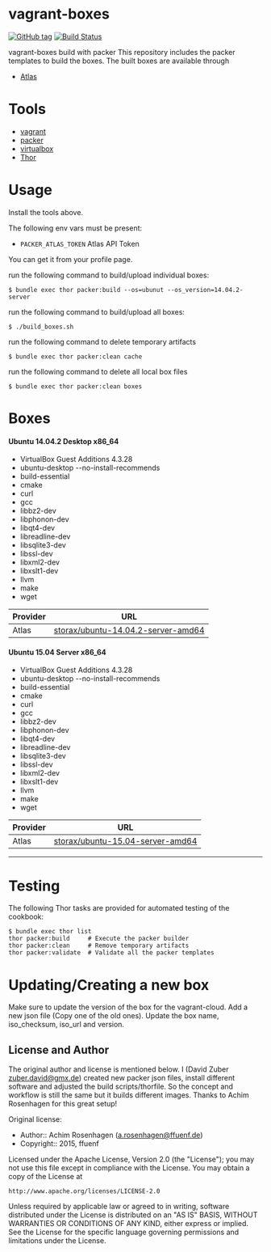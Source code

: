 vagrant-boxes
=============
[![GitHub tag](http://img.shields.io/github/tag/storax/vagrant-boxes.svg)][tag]
[![Build Status](http://img.shields.io/travis/storax/vagrant-boxes.svg)][travis]

[tag]: https://github.com/storax/vagrant-boxes/tags
[travis]: https://travis-ci.org/storax/vagrant-boxes

vagrant-boxes build with packer
This repository includes the packer templates to build the boxes.
The built boxes are available through 

* [Atlas](https://atlas.hashicorp.com/storax)

Tools
=====

* [vagrant](http://vagrantup.com)
* [packer](http://packer.io)
* [virtualbox](https://www.virtualbox.org/)
* [Thor](http://whatisthor.com/)

Usage
=====

Install the tools above.

The following env vars must be present:
* `PACKER_ATLAS_TOKEN` Atlas API Token

You can get it from your profile page.

run the following command to build/upload individual boxes:
```
$ bundle exec thor packer:build --os=ubunut --os_version=14.04.2-server
```

run the following command to build/upload all boxes:
```
$ ./build_boxes.sh
```

run the following command to delete temporary artifacts
```
$ bundle exec thor packer:clean cache
```

run the following command to delete all local box files
```
$ bundle exec thor packer:clean boxes
```

Boxes
=====

#### Ubuntu 14.04.2 Desktop x86_64

* VirtualBox Guest Additions 4.3.28
* ubuntu-desktop --no-install-recommends
* build-essential
* cmake
* curl
* gcc
* libbz2-dev
* libphonon-dev
* libqt4-dev
* libreadline-dev
* libsqlite3-dev
* libssl-dev
* libxml2-dev
* libxslt1-dev
* llvm
* make
* wget

| Provider      | URL                                                                                                                                                                                                                                                                                                                                                                                                                     |
| ------------- | ----------------------------------------------------------------------------------------------------------------------------------------------------------------------------------------------------------------------------------------------------------------------------------------------------------------------------------------------------------------------------------------------------------------------- |
| Atlas         | [storax/ubuntu-14.04.2-server-amd64](https://atlas.hashicorp.com/storax/ubuntu-14.04.2-server-amd64)                                                                                                                                                                                                                                                                                                                    |

#### Ubuntu 15.04 Server x86_64

* VirtualBox Guest Additions 4.3.28
* ubuntu-desktop --no-install-recommends
* build-essential
* cmake
* curl
* gcc
* libbz2-dev
* libphonon-dev
* libqt4-dev
* libreadline-dev
* libsqlite3-dev
* libssl-dev
* libxml2-dev
* libxslt1-dev
* llvm
* make
* wget

| Provider      | URL                                                                                                                                                                                                                                                                                                                                                                                                                     |
| ------------- | ----------------------------------------------------------------------------------------------------------------------------------------------------------------------------------------------------------------------------------------------------------------------------------------------------------------------------------------------------------------------------------------------------------------------- |
| Atlas         | [storax/ubuntu-15.04-server-amd64](https://atlas.hashicorp.com/storax/ubuntu-15.04-server-amd64)                                                                                                                                                                                                                                                                                                                    |


---

Testing
=======

The following Thor tasks are provided for automated testing of the cookbook:

```
$ bundle exec thor list
thor packer:build     # Execute the packer builder
thor packer:clean     # Remove temporary artifacts
thor packer:validate  # Validate all the packer templates
```

Updating/Creating a new box
===========================

Make sure to update the version of the box for the vagrant-cloud.
Add a new json file (Copy one of the old ones). Update the box name, iso_checksum, iso_url and version.

License and Author
------------------

The original author and license is mentioned below.
I (David Zuber <zuber.david@gmx.de>) created new packer json files, install different software and adjusted the
build scripts/thorfile. So the concept and workflow is still the same but it builds different images.
Thanks to Achim Rosenhagen for this great setup!

Original license:

- Author:: Achim Rosenhagen (<a.rosenhagen@ffuenf.de>)
- Copyright:: 2015, ffuenf

Licensed under the Apache License, Version 2.0 (the "License");
you may not use this file except in compliance with the License.
You may obtain a copy of the License at

    http://www.apache.org/licenses/LICENSE-2.0

Unless required by applicable law or agreed to in writing, software
distributed under the License is distributed on an "AS IS" BASIS,
WITHOUT WARRANTIES OR CONDITIONS OF ANY KIND, either express or implied.
See the License for the specific language governing permissions and
limitations under the License.
